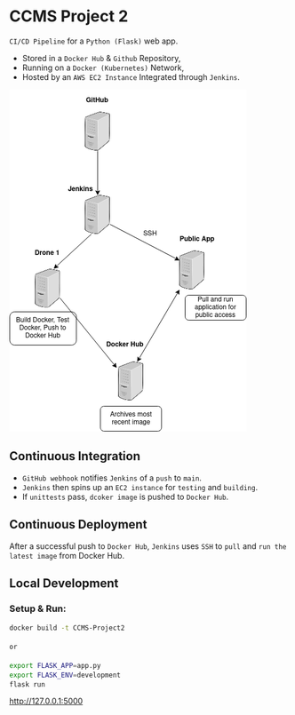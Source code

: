 # CCMS Project 2

`CI/CD Pipeline` for a `Python (Flask)` web app.

- Stored in a `Docker Hub` & `Github` Repository,
- Running on a `Docker (Kubernetes)` Network,
- Hosted by an `AWS EC2 Instance` Integrated through `Jenkins`.

![CICD Pipeline](proj2-initial-cicd.png)

## Continuous Integration

- `GitHub webhook` notifies `Jenkins` of a `push` to `main`.
- `Jenkins` then spins up an `EC2 instance` for `testing` and `building`.
- If `unittests` pass, `dcoker image` is pushed to `Docker Hub`.

## Continuous Deployment

After a successful push to `Docker Hub`, `Jenkins` uses `SSH` to `pull` and `run the latest image` from Docker Hub.

## Local Development

### Setup & Run:

```bash
docker build -t CCMS-Project2

or

export FLASK_APP=app.py
export FLASK_ENV=development
flask run
```

<http://127.0.0.1:5000>
